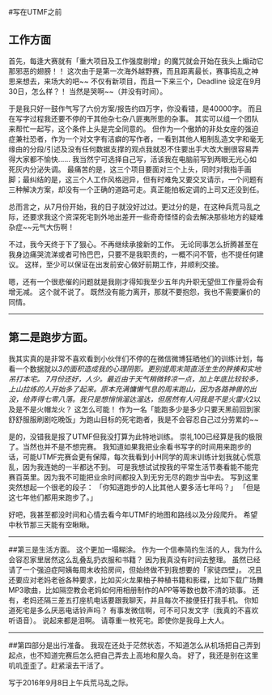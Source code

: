﻿#写在UTMF之前

## 工作方面

首先，每逢大赛就有「重大项目及工作强度剧增」的魔咒就会开始在我头上煽动它那邪恶的翅膀！！
这次由于是第一次海外越野赛，而且距离最长，赛事捣乱之神思来想去，来场大的吧~~
不仅有新项目，而且一下来三个，Deadline 设定在9月30日，怎么样？！
当然是哭啊~~（并没有时间）。

于是我只好一鼓作气写了六份方案/报告约四万字，你没看错，是40000字。
而且在写字过程我还要不停的干其他杂七杂八匪夷所思的杂事。
其实可以组一个团队来帮忙一起写，这个条件上头是完全同意的。
但作为一个傲娇的非处女座的强迫症兼社恐者，作为一个对文字有洁癖的写作者，一看到其他人粗制乱造文字和毫无缘由的分段/引述及没有任何数据支撑的观点我就忍不住要出手大改大删很容易弄得大家都不愉快……
我当然宁可选择自己写，活该我在电脑前写到两眼无光心如死灰内分泌失调。
最痛苦的是，这三个项目要面对三个上头，同时对我指手画脚；最纠结的是，这三个人工作风格迥异，但有时难免又要交叉请示，一个问题有三种解决方案，却没有一个正确的道路可走。真正能拍板定调的上司又还没到任。

总而言之，从7月份开始，我的日子就没好过过。更过分的是，在这种兵荒马乱之际，还要求我这个资深死宅到外地出差开一些奇奇怪怪的会去解决那些地方的疑难杂症~~元气大伤啊！

不过，我今天终于下了狠心。不再继续承接新的工作。
无论同事怎么折腾甚至在我身边痛哭流涕或者可怜巴巴，只要不是我职责的，一概不问不管，也不提任何建议。
这样，至少可以保证在出发前安心做好前期工作，并顺利交接。

嗯，还有一个很悲催的问题就是我刚才得知我至少五年内升职无望但工作量将会有增无减。
这个就不说了。
既然没有能力离开，那就不要抱怨，我也不需要廉价的同情。

-----
## 第二是跑步方面。

我其实真的是非常不喜欢看到小伙伴们不停的在微信微博狂晒他们的训练计划，每看一个数据就以*3的面积造成我的心理阴影。更别提周末简直活生生的胖揍和实地吊打本宅。
7月份还好，人少。最近由于天气稍微转凉一点，加上年底比较较多，上山拉练的人开始多了起来。原本充满慵懒气息的周末跑山，因为各路神兽的出没，给弄得七零八落。我只是想悄悄溜达溜达，但居然有人问我是不是火雷火*2以及是不是火帽龙火？
这怎么可能！
作为一名「能跑多少是多少只要天黑前回到家舒舒服服刷剧吃晚饭」为跑山目标的死宅跑者，我是不会容忍自己过分劳累的~~

是的，没错我是报了UTMF但我没打算为此特地训练。
崇礼100已经算是我的极限了。当然也并不是不想完赛。
我知道如果我把业余看书写字的时间用来跑步的话，可能UTMF完赛会更有保障，每次我看到小H同学的周末训练计划我就心慌意乱，因为我连她的一半都达不到。
可是我想试试按我的平常生活节奏看能不能完赛百英里。因为我不可能把业余时间都投入到无穷无尽的跑步当中去。
写到这里突然想起一个很老的段子：
「你知道跑步的人比其他人要多活七年吗？」
「但是这七年他们都用来跑步了。」

好吧，我甚至都没时间和心情去看今年UTMF的地图和路线以及分段爬升。
希望中秋节那三天能有空瞅瞅。

----
##第三是生活方面。
这个更加一塌糊涂。
作为一个信奉简约生活的人，我为什么会容忍家里居然这么乱叠乱扔衣服和书籍？
因为我真没有时间去整理。
虽然已经请了一个强迫症阿姨每周末收拾房间，但始终做不到我想要的「家徒四壁」。
况且还要应对老妈老爸各种要求，比如买火龙果柚子种植书籍和影碟，比如下载广场舞MP3歌曲，比如隔空教会老妈如何用相册制作的APP等等数也数不清的琐事。
还有，老妈还隔三差五打座机电话要跟我聊天，并且每次不接便狂打我手机。
你知道死宅是多么厌恶电话铃声吗？
有事发微信啊，可不可只发文字（我真的不喜欢听语音）。
说起来都是泪啊。
请尊重一枚死宅。即使你是我母上大人。

-----

##第四部分是出行准备。
我现在还处于茫然状态，不知道怎么从机场把自己弄到起点，也不知道完赛后怎么把自己弄去上高地和屋久岛。
好了，我还是别在这里叽叽歪歪了。赶紧滚去干活了。


写于2016年9月8日上午兵荒马乱之际。



